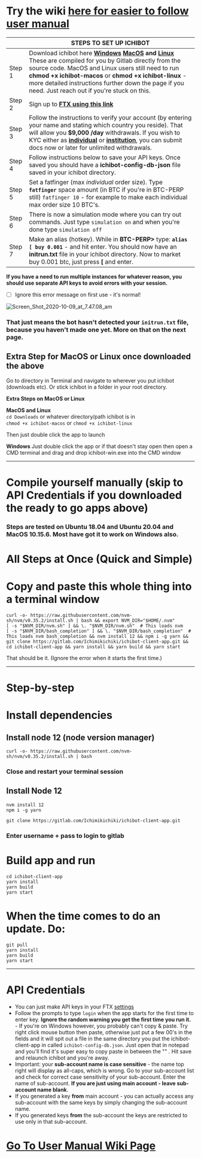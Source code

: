# Try the wiki [here for easier to follow user manual](https://gitlab.com/Ichimikichiki/ichibot-client-app/-/wikis/home)

| | **STEPS TO SET UP ICHIBOT**      |    
| ------------- | ----------  |
| Step 1 | Download ichibot here **[Windows](https://gitlab.com/Ichimikichiki/ichibot-client-app/-/jobs/826231220/artifacts/download) [MacOS](https://gitlab.com/Ichimikichiki/ichibot-client-app/-/jobs/826231219/artifacts/download) and [Linux](https://gitlab.com/Ichimikichiki/ichibot-client-app/-/jobs/826231218/artifacts/download)** These are compiled for you by Gitlab directly from the source code. MacOS and Linux users still need to run **chmod +x ichibot-macos** or **chmod +x ichibot-linux** - more detailed instructions further down the page if you need. Just reach out if you're stuck on this.  |
| Step 2 |  Sign up to **[FTX using this link](https://ftx.com/#a=ichi)**  |
| Step 3 |  Follow the instructions to verify your account (by entering your name and stating which country you reside). That will allow you **$9,000 /day** withdrawals. If you wish to KYC either as **[individual](https://help.ftx.com/hc/en-us/articles/360027668192-Individual-Account-KYC)** or **[institution](https://help.ftx.com/hc/en-us/articles/360027668312-Institutional-Account-KYC)**, you can submit docs now or later for unlimited withdrawals. |
| Step 4 |  Follow instructions below to save your API keys. Once saved you should have a **ichibot-config-db-json** file saved in your ichibot directory.  |
| Step 5 |  Set a fatfinger (max *individual* order size). Type **`fatfinger`** space amount (in BTC if you're in BTC-PERP still) `fatfinger 10` - for example to make each individual max order size 10 BTC's. |
| Step 6 |  There is now a simulation mode where you can try out commands. Just type `simulation on` and when you're done type `simulation off` |
| Step 7 |  Make an alias (hotkey). While in **BTC-PERP>** type:  **`alias [ buy 0.001`**  - and hit enter. You should now have an **initrun.txt** file in your ichibot directory. Now to market buy 0.001 btc, just press **[** and enter. |
  
**If you have a need to run multiple instances for whatever reason, you should use separate API keys to avoid errors with your session.**  
 
- [ ]  Ignore this error message on first use - it's normal!

![Screen_Shot_2020-10-09_at_7.47.08_am](https://gitlab.com/Ichimikichiki/ichibot-wiki/-/wikis/uploads/83fe4bdb27221ddd6c94c18fa84a21d2/Screen_Shot_2020-10-09_at_7.47.08_am.png)  
### **That just means the bot hasn't detected your `initrun.txt` file, because you haven't made one yet. More on that on the next page.**  
   
## Extra Step for MacOS or Linux once downloaded the above   
Go to directory in Terminal and navigate to wherever you put ichibot (downloads etc). Or stick ichibot in a folder in your root directory.  
  
**Extra Steps on MacOS or Linux**
  
**MacOS and Linux**  
`cd Downloads` or whatever directory/path ichibot is in  
`chmod +x ichibot-macos` or `chmod +x ichibot-linux`  
  
Then just double click the app to launch  
  
**Windows**
Just double click the app or if that doesn't stay open then open a CMD terminal and drag and drop ichibot-win.exe into the CMD window   
   
      
_______________________________________________________________________________________________________  
   

# Compile yourself manually  (skip to API Credentials if you downloaded the ready to go apps above)

 ### Steps are tested on Ubuntu 18.04 and Ubuntu 20.04 and MacOS 10.15.6. Most have got it to work on Windows also. ###
   
 # All Steps at Once (Quick and Simple)  
 # Copy and paste this whole thing into a terminal window  
```
curl -o- https://raw.githubusercontent.com/nvm-sh/nvm/v0.35.2/install.sh | bash && export NVM_DIR="$HOME/.nvm"
[ -s "$NVM_DIR/nvm.sh" ] && \. "$NVM_DIR/nvm.sh"  # This loads nvm
[ -s "$NVM_DIR/bash_completion" ] && \. "$NVM_DIR/bash_completion"  # This loads nvm bash_completion && nvm install 12 && npm i -g yarn && git clone https://gitlab.com/Ichimikichiki/ichibot-client-app.git && cd ichibot-client-app && yarn install && yarn build && yarn start
```  
That should be it. (Ignore the error when it starts the first time.)  
  
________________________________________________________________________________

   
 # Step-by-step  

  # Install dependencies  
   ## Install node 12 (node version manager)  

   `curl -o- https://raw.githubusercontent.com/nvm-sh/nvm/v0.35.2/install.sh | bash`  

   ### Close and restart your terminal session  

   ## Install Node 12  
   `nvm install 12`  
   `npm i -g yarn`  

   `git clone https://gitlab.com/Ichimikichiki/ichibot-client-app.git`
   ### Enter username + pass to login to gitlab  
      
   # Build app and run  
   `cd ichibot-client-app`  
   `yarn install`  
   `yarn build`  
   `yarn start`  

   # When the time comes to do an update. Do:  
   `git pull`  
   `yarn install`  
   `yarn build`  
   `yarn start`  
      
    
    
______________________________________________________________________________________________
  
# API Credentials  
- You can just make API keys in your FTX [settings](https://ftx.com/profile)  
- Follow the prompts to type `login` when the app starts for the first time to enter key. **Ignore the random warning you get the first time you run it.** - If you're on Windows however, you probably can't copy & paste. Try right click mouse button then paste, otherwise just put a few 00's in the fields and it will spit out a file in the same directory you put the ichibot-client-app in called `ichibot-config-db.json`. Just open that in notepad and you'll find it's super easy to copy paste in between the "" . Hit save and relaunch ichibot and you're away.    
- Important: your **sub-account name is case sensitive** - the name top right will display as all-caps, which is wrong. Go to your sub-account list and check for correct case sensitivity of your sub-account. Enter the name of sub-account. **If you are just using main account - leave sub-account name blank**.  
- If you generated a key **from** main account - you can actually access any sub-account with the same keys by simply changing the sub-account name.  
- If you generated keys **from** the sub-account the keys are restricted to use only in that sub-account.  
   
# [Go To User Manual Wiki Page](https://gitlab.com/Ichimikichiki/ichibot-client-app/-/wikis/Home/2-User-Manual)
